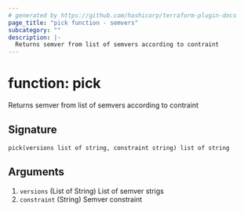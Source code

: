 ```yaml
---
# generated by https://github.com/hashicorp/terraform-plugin-docs
page_title: "pick function - semvers"
subcategory: ""
description: |-
  Returns semver from list of semvers according to contraint
---
```


# function: pick

Returns semver from list of semvers according to contraint



## Signature

<!-- signature generated by tfplugindocs -->
```text
pick(versions list of string, constraint string) list of string
```

## Arguments

<!-- arguments generated by tfplugindocs -->
1. `versions` (List of String) List of semver strigs
1. `constraint` (String) Semver constraint
